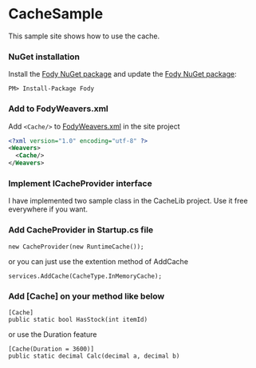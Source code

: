 # CacheSample

This sample site shows how to use the cache.

### NuGet installation

Install the [Fody NuGet package](https://nuget.org/packages/Fody/) and update the [Fody NuGet package](https://nuget.org/packages/Fody/):

```
PM> Install-Package Fody
```

### Add to FodyWeavers.xml

Add `<Cache/>` to [FodyWeavers.xml](https://github.com/Fody/Fody#add-fodyweaversxml) in the site project

```xml
<?xml version="1.0" encoding="utf-8" ?>
<Weavers>
  <Cache/>
</Weavers>
```

### Implement ICacheProvider interface

I have implemented two sample class in the CacheLib project. Use it free everywhere if you want. 


### Add CacheProvider in Startup.cs file

```
new CacheProvider(new RuntimeCache());
```

or you can just use the extention method of AddCache

```
services.AddCache(CacheType.InMemoryCache);
```

### Add [Cache] on your method like below
```
[Cache]
public static bool HasStock(int itemId)
```

or use the Duration feature

```
[Cache(Duration = 3600)]
public static decimal Calc(decimal a, decimal b)
```